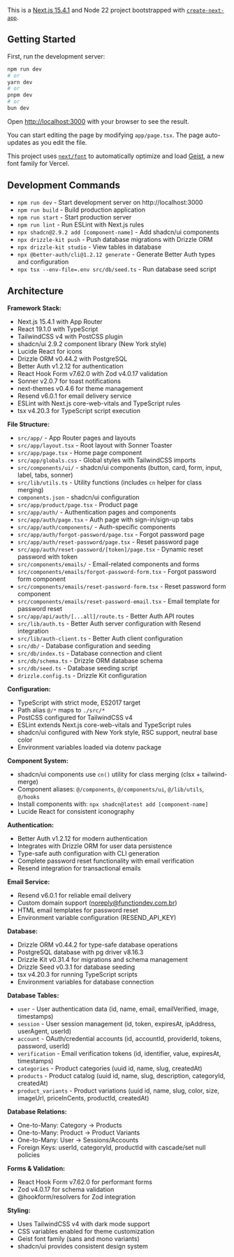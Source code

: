 This is a [Next.js 15.4.1](https://nextjs.org) and Node 22 project bootstrapped with [`create-next-app`](https://nextjs.org/docs/app/api-reference/cli/create-next-app).

## Getting Started

First, run the development server:

```bash
npm run dev
# or
yarn dev
# or
pnpm dev
# or
bun dev
```

Open [http://localhost:3000](http://localhost:3000) with your browser to see the result.

You can start editing the page by modifying `app/page.tsx`. The page auto-updates as you edit the file.

This project uses [`next/font`](https://nextjs.org/docs/app/building-your-application/optimizing/fonts) to automatically optimize and load [Geist](https://vercel.com/font), a new font family for Vercel.


## Development Commands

- `npm run dev` - Start development server on http://localhost:3000
- `npm run build` - Build production application
- `npm run start` - Start production server
- `npm run lint` - Run ESLint with Next.js rules
- `npx shadcn@2.9.2 add [component-name]` - Add shadcn/ui components
- `npx drizzle-kit push` - Push database migrations with Drizzle ORM
- `npx drizzle-kit studio` - View tables in database
- `npx @better-auth/cli@1.2.12 generate` - Generate Better Auth types and configuration
- `npx tsx --env-file=.env src/db/seed.ts` - Run database seed script


## Architecture

**Framework Stack:**
- Next.js 15.4.1 with App Router
- React 19.1.0 with TypeScript
- TailwindCSS v4 with PostCSS plugin
- shadcn/ui 2.9.2 component library (New York style)
- Lucide React for icons
- Drizzle ORM v0.44.2 with PostgreSQL
- Better Auth v1.2.12 for authentication
- React Hook Form v7.62.0 with Zod v4.0.17 validation
- Sonner v2.0.7 for toast notifications
- next-themes v0.4.6 for theme management
- Resend v6.0.1 for email delivery service
- ESLint with Next.js core-web-vitals and TypeScript rules
- tsx v4.20.3 for TypeScript script execution

**File Structure:**
- `src/app/` - App Router pages and layouts
- `src/app/layout.tsx` - Root layout with Sonner Toaster
- `src/app/page.tsx` - Home page component
- `src/app/globals.css` - Global styles with TailwindCSS imports
- `src/components/ui/` - shadcn/ui components (button, card, form, input, label, tabs, sonner)
- `src/lib/utils.ts` - Utility functions (includes `cn` helper for class merging)
- `components.json` - shadcn/ui configuration
- `src/app/product/page.tsx` - Product page
- `src/app/auth/` - Authentication pages and components
- `src/app/auth/page.tsx` - Auth page with sign-in/sign-up tabs
- `src/app/auth/components/` - Auth-specific components
- `src/app/auth/forgot-password/page.tsx` - Forgot password page
- `src/app/auth/reset-password/page.tsx` - Reset password page
- `src/app/auth/reset-password/[token]/page.tsx` - Dynamic reset password with token
- `src/components/emails/` - Email-related components and forms
- `src/components/emails/forgot-password-form.tsx` - Forgot password form component
- `src/components/emails/reset-password-form.tsx` - Reset password form component
- `src/components/emails/reset-password-email.tsx` - Email template for password reset
- `src/app/api/auth/[...all]/route.ts` - Better Auth API routes
- `src/lib/auth.ts` - Better Auth server configuration with Resend integration
- `src/lib/auth-client.ts` - Better Auth client configuration
- `src/db/` - Database configuration and seeding
- `src/db/index.ts` - Database connection and client
- `src/db/schema.ts` - Drizzle ORM database schema
- `src/db/seed.ts` - Database seeding script
- `drizzle.config.ts` - Drizzle Kit configuration

**Configuration:**
- TypeScript with strict mode, ES2017 target
- Path alias `@/*` maps to `./src/*`
- PostCSS configured for TailwindCSS v4
- ESLint extends Next.js core-web-vitals and TypeScript rules
- shadcn/ui configured with New York style, RSC support, neutral base color
- Environment variables loaded via dotenv package

**Component System:**
- shadcn/ui components use `cn()` utility for class merging (clsx + tailwind-merge)
- Component aliases: `@/components`, `@/components/ui`, `@/lib/utils`, `@/hooks`
- Install components with: `npx shadcn@latest add [component-name]`
- Lucide React for consistent iconography

**Authentication:**
- Better Auth v1.2.12 for modern authentication
- Integrates with Drizzle ORM for user data persistence
- Type-safe auth configuration with CLI generation
- Complete password reset functionality with email verification
- Resend integration for transactional emails

**Email Service:**
- Resend v6.0.1 for reliable email delivery
- Custom domain support (noreply@functiondev.com.br)
- HTML email templates for password reset
- Environment variable configuration (RESEND_API_KEY)

**Database:**
- Drizzle ORM v0.44.2 for type-safe database operations
- PostgreSQL database with pg driver v8.16.3
- Drizzle Kit v0.31.4 for migrations and schema management
- Drizzle Seed v0.3.1 for database seeding
- tsx v4.20.3 for running TypeScript scripts
- Environment variables for database connection

**Database Tables:**
- `user` - User authentication data (id, name, email, emailVerified, image, timestamps)
- `session` - User session management (id, token, expiresAt, ipAddress, userAgent, userId)
- `account` - OAuth/credential accounts (id, accountId, providerId, tokens, password, userId)
- `verification` - Email verification tokens (id, identifier, value, expiresAt, timestamps)
- `categories` - Product categories (uuid id, name, slug, createdAt)
- `products` - Product catalog (uuid id, name, slug, description, categoryId, createdAt)
- `product_variants` - Product variations (uuid id, name, slug, color, size, imageUrl, priceInCents, productId, createdAt)

**Database Relations:**
- One-to-Many: Category → Products
- One-to-Many: Product → Product Variants
- One-to-Many: User → Sessions/Accounts
- Foreign Keys: userId, categoryId, productId with cascade/set null policies

**Forms & Validation:**
- React Hook Form v7.62.0 for performant forms
- Zod v4.0.17 for schema validation
- @hookform/resolvers for Zod integration

**Styling:**
- Uses TailwindCSS v4 with dark mode support
- CSS variables enabled for theme customization
- Geist font family (sans and mono variants)
- shadcn/ui provides consistent design system